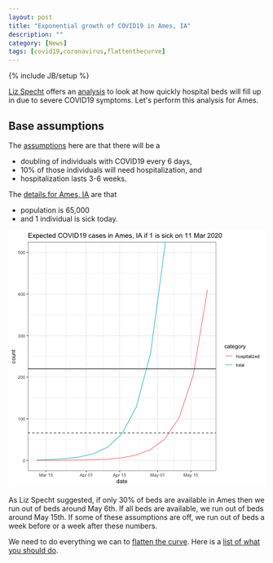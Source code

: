 ```yaml
---
layout: post
title: "Exponential growth of COVID19 in Ames, IA"
description: ""
category: [News]
tags: [covid19,coronavirus,flattenthecurve]
---
```


{% include JB/setup %}

[Liz Specht](https://twitter.com/LizSpecht) offers an 
[analysis](https://www.statnews.com/2020/03/10/simple-math-alarming-answers-covid-19/) 
to look at how quickly hospital beds will fill up in due to severe COVID19
symptoms. Let's perform this analysis for Ames. 

## Base assumptions

The 
[assumptions](https://www.statnews.com/2020/03/10/simple-math-alarming-answers-covid-19/) here are that there will be a 

  - doubling of individuals with COVID19 every 6 days,
  - 10% of those individuals will need hospitalization, and
  - hospitalization lasts 3-6 weeks.
  
The 
[details for Ames, IA](https://en.wikipedia.org/wiki/Ames,_Iowa#2010_census) 
are that 

  - population is 65,000
  - and 1 individual is sick today.
  

  
![center](/../figs/2020-03-11-exponential-growth-of-covid19-in-ames/exponential-growth-Ames-1.png)

As Liz Specht suggested, 
if only 30% of beds are available in Ames then we run out of beds around 
May 6th. 
If all beds are available, we run out of beds around May 15th. 
If some of these assumptions are off, we run out of beds a week before or a 
week after these numbers. 

We need to do everything we can to [flatten the curve](https://www.flattenthecurve.com/).
Here is a [list of what you should do](https://www.flattenthecurve.com/#Do).
